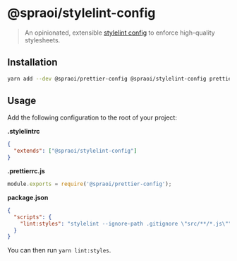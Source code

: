 # @spraoi/stylelint-config

> An opinionated, extensible
> [stylelint config](https://stylelint.io/user-guide/configuration/) to enforce
> high-quality stylesheets.

## Installation

```bash
yarn add --dev @spraoi/prettier-config @spraoi/stylelint-config prettier stylelint
```

## Usage

Add the following configuration to the root of your project:

**.stylelintrc**

```json
{
  "extends": ["@spraoi/stylelint-config"]
}
```

**.prettierrc.js**

```javascript
module.exports = require('@spraoi/prettier-config');
```

**package.json**

```json
{
  "scripts": {
    "lint:styles": "stylelint --ignore-path .gitignore \"src/**/*.js\""
  }
}
```

You can then run `yarn lint:styles`.
